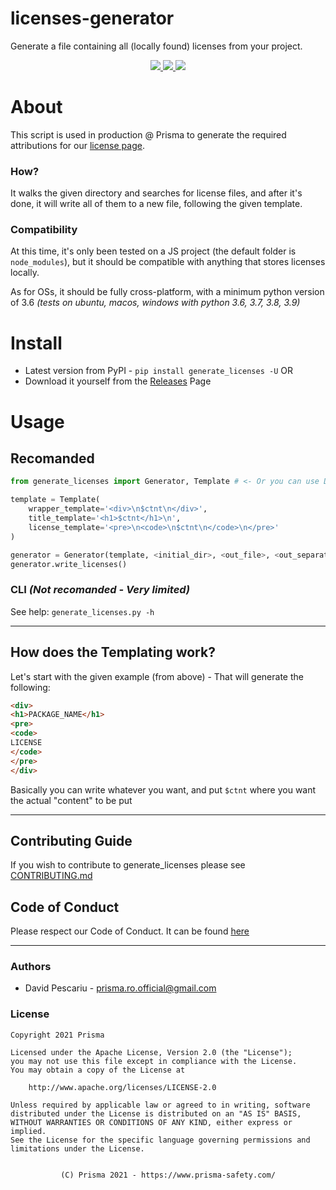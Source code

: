 # licenses-generator
Generate a file containing all (locally found) licenses from your project.

<p align=center>
    <a href="https://pypi.org/project/generate-licenses/">
      <img src="https://img.shields.io/pypi/v/generate_licenses" />
    </a>
    <a href="https://github.com/prisma-ro/licenses-generator/actions/workflows/run_tests.yaml">
        <img src="https://github.com/prisma-ro/licenses-generator/actions/workflows/run_tests.yaml/badge.svg" />
    </a>
    <a href="LICENSE">
      <img src="https://img.shields.io/pypi/l/generate_licenses" />
    </a>
</p>

# About
This script is used in production @ Prisma to generate the required attributions
for our [license page](https://buyprisma.netlify.app/info/licente.html).

### How?
It walks the given directory and searches for license files, and after it's done,
it will write all of them to a new file, following the given template.

### Compatibility
At this time, it's only been tested on a JS project (the default folder is 
`node_modules`), but it should be compatible with anything that stores licenses 
locally.

As for OSs, it should be fully cross-platform, with a minimum python version of
3.6 _(tests on ubuntu, macos, windows with python 3.6, 3.7, 3.8, 3.9)_

# Install
- Latest version from PyPI - `pip install generate_licenses -U` OR
- Download it yourself from the [Releases](https://github.com/prisma-ro/licenses-generator/releases/) Page

# Usage

## Recomanded
```py
from generate_licenses import Generator, Template # <- Or you can use DefaultTemplate

template = Template(
    wrapper_template='<div>\n$ctnt\n</div>',
    title_template='<h1>$ctnt</h1>\n',
    license_template='<pre>\n<code>\n$ctnt\n</code>\n</pre>'
)

generator = Generator(template, <initial_dir>, <out_file>, <out_separator>)
generator.write_licenses()
```

### CLI _(Not recomanded - Very limited)_
See help: `generate_licenses.py -h`

---

## How does the Templating work?

Let's start with the given example (from above) - That will generate the following:
```html
<div>
<h1>PACKAGE_NAME</h1>
<pre>
<code>
LICENSE
</code>
</pre>
</div>
```

Basically you can write whatever you want, and put `$ctnt` where you want the 
actual "content" to be put

---

## Contributing Guide
If you wish to contribute to generate_licenses please see [CONTRIBUTING.md](CONTRIBUTING.md)

## Code of Conduct
Please respect our Code of Conduct. It can be found [here](CODE_OF_CONDUCT.md)

---

### Authors
  - David Pescariu - [prisma.ro.official@gmail.com](mailto:prisma.ro.official@gmail.com)

### License
```
Copyright 2021 Prisma

Licensed under the Apache License, Version 2.0 (the "License");
you may not use this file except in compliance with the License.
You may obtain a copy of the License at

    http://www.apache.org/licenses/LICENSE-2.0

Unless required by applicable law or agreed to in writing, software
distributed under the License is distributed on an "AS IS" BASIS,
WITHOUT WARRANTIES OR CONDITIONS OF ANY KIND, either express or implied.
See the License for the specific language governing permissions and
limitations under the License.
```

<p align=center>
  <code>
(C) Prisma 2021 - https://www.prisma-safety.com/
  </code>
</p>
